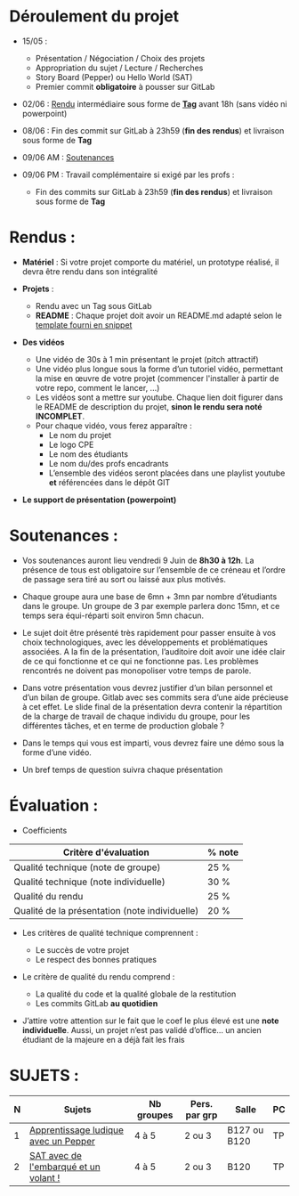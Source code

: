 # Déroulement du projet

- 15/05 : 
  - Présentation / Négociation / Choix des projets
  - Appropriation du sujet / Lecture / Recherches
  - Story Board (Pepper) ou Hello World (SAT)
  - Premier commit **obligatoire** à pousser sur GitLab

- 02/06 : [Rendu](#Rendus) intermédiaire sous forme de **[Tag](https://docs.gitlab.com/ee/user/project/repository/tags/)** avant 18h (sans vidéo ni powerpoint)

- 08/06 : Fin des commit sur GitLab à 23h59 (**fin des rendus**) et livraison sous forme de **Tag**

- 09/06 AM : [Soutenances](#Soutenances)

- 09/06 PM : Travail complémentaire si exigé par les profs :
  - Fin des commits sur GitLab à 23h59 (**fin des rendus**) et livraison sous forme de **Tag**


# Rendus : 

- **Matériel** : Si votre projet comporte du matériel, un prototype réalisé, il devra être rendu dans son intégralité

- **Projets** :
  - Rendu avec un Tag sous GitLab
  - **README** : Chaque projet doit avoir un README.md adapté selon le [template fourni en snippet](https://gitlab.com/snippets/1917426)

- **Des vidéos**
  - Une vidéo de 30s à 1 min présentant le projet (pitch attractif)
  - Une vidéo plus longue sous la forme d’un tutoriel vidéo, permettant la mise en œuvre de votre projet (commencer l'installer à partir de votre repo, comment le lancer, ...)
  - Les vidéos sont a mettre sur youtube. Chaque lien doit figurer dans le README de description du projet, **sinon le rendu sera noté INCOMPLET**.
  - Pour chaque vidéo, vous ferez apparaître :
    - Le nom du projet
    - Le logo CPE
    - Le nom des étudiants
    - Le nom du/des profs encadrants
    - L’ensemble des vidéos seront placées dans une playlist youtube **et** référencées dans le dépôt GIT

- **Le support de présentation (powerpoint)**

# Soutenances : 
 
- Vos soutenances auront lieu vendredi 9 Juin de **8h30 à 12h**. La présence de tous est obligatoire sur l’ensemble de ce créneau et l’ordre de passage sera tiré au sort ou laissé aux plus motivés. 

- Chaque groupe aura une base de 6mn + 3mn par nombre d’étudiants dans le groupe. Un groupe de 3 par exemple parlera donc 15mn, et ce temps sera équi-réparti soit environ 5mn chacun.

- Le sujet doit être présenté très rapidement pour passer ensuite à vos choix technologiques, avec les développements et problématiques associées. A la fin de la présentation, l’auditoire doit avoir une idée clair de ce qui fonctionne et ce qui ne fonctionne pas. Les problèmes rencontrés ne doivent pas monopoliser votre temps de parole.

- Dans votre présentation vous devrez justifier d’un bilan personnel et d’un bilan de groupe. Gitlab avec ses commits sera d’une aide précieuse à cet effet. Le slide final de la présentation devra contenir la répartition de la charge de travail de chaque individu du groupe, pour les différentes tâches, et en terme de production globale ? 

- Dans le temps qui vous est imparti, vous devrez faire une démo sous la forme d’une vidéo. 

- Un bref temps de question suivra chaque présentation



# Évaluation : 

- Coefficients

| Critère d'évaluation                           | % note |
| ---------------------------------------------- | ------ |
| Qualité technique (note de groupe)             | 25 %   |
| Qualité technique (note individuelle)          | 30 %   |
| Qualité du rendu                               | 25 %   |
| Qualité de la présentation (note individuelle) | 20 %   |

- Les critères de qualité technique comprennent :  
  - Le succès de votre projet
  - Le respect des bonnes pratiques 

- Le critère de qualité du rendu comprend : 
  - La qualité du code et la qualité globale de la restitution
  - Les commits GitLab **au quotidien**

- J’attire votre attention sur le fait que le coef le plus élevé est une **note individuelle**. Aussi, un projet n’est pas validé d’office… un ancien étudiant de la majeure en a déjà fait les frais

# SUJETS :

|N| Sujets                                 | Nb groupes | Pers. par grp |   Salle  |  PC  |
|-| -------------------------------------- | ---------- | ------------- | -------- | ---- |
|1| [Apprentissage ludique avec un Pepper](https://github.com/cpe-majeure-robotique/S8-Projects/blob/main/Sujet1%20-%20Pepper.md)   |     4 à 5      |       2 ou 3   | B127 ou B120 |  TP  |
|2| [SAT avec de l'embarqué et un volant !](https://github.com/cpe-majeure-robotique/S8-Projects/blob/main/Sujet2%20-%20SAT+.md)              |     4 à 5      |       2 ou 3   | B120     |  TP   |


